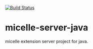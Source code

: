 [![Build Status](https://travis-ci.org/micelle-bookmark/micelle-server-java.svg?branch=master)](https://travis-ci.org/micelle-bookmark/micelle-server-java)

# micelle-server-java #

micelle extension server project for java.
